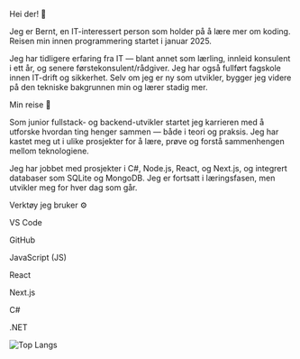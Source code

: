 Hei der! 👋

Jeg er Bernt, en IT-interessert person som holder på å lære mer om koding. Reisen min innen programmering startet i januar 2025.

Jeg har tidligere erfaring fra IT — blant annet som lærling, innleid konsulent i ett år, og senere førstekonsulent/rådgiver. Jeg har også fullført fagskole innen IT-drift og sikkerhet. Selv om jeg er ny som utvikler, bygger jeg videre på den tekniske bakgrunnen min og lærer stadig mer.

Min reise 🧭

Som junior fullstack- og backend-utvikler startet jeg karrieren med å utforske hvordan ting henger sammen — både i teori og praksis. Jeg har kastet meg ut i ulike prosjekter for å lære, prøve og forstå sammenhengen mellom teknologiene.

Jeg har jobbet med prosjekter i C#, Node.js, React, og Next.js, og integrert databaser som SQLite og MongoDB. Jeg er fortsatt i læringsfasen, men utvikler meg for hver dag som går.

Verktøy jeg bruker ⚙️

VS Code

GitHub

JavaScript (JS)

React

Next.js

C#

.NET

![Top Langs](https://github-readme-stats.vercel.app/api/top-langs/?username=BJ-Kodehode&layout=compact)
<!--
**BJ-Kodehode/BJ-Kodehode** is a ✨ _special_ ✨ repository because its `README.md` (this file) appears on your GitHub profile.

Here are some ideas to get you started:

- 🔭 I’m currently working on ...
- 🌱 I’m currently learning ...
- 👯 I’m looking to collaborate on ...
- 🤔 I’m looking for help with ...
- 💬 Ask me about ...
- 📫 How to reach me: ...
- 😄 Pronouns: ...
- ⚡ Fun fact: ...
-->
